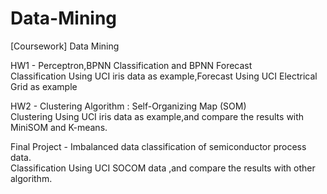 # Data-Mining
[Coursework] Data Mining  

HW1 - Perceptron,BPNN Classification and BPNN Forecast   
Classification Using UCI iris data as example,Forecast Using UCI Electrical Grid as example   

HW2 - Clustering Algorithm : Self-Organizing Map (SOM)  
Clustering Using UCI iris data as example,and compare the results with MiniSOM and K-means.  

Final Project - Imbalanced data classification of semiconductor process data.  
Classification Using UCI SOCOM data ,and compare the results with other algorithm.
